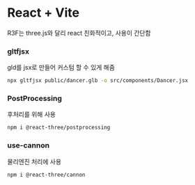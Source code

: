 # React + Vite

R3F는 three.js와 달리 react 친화적이고, 사용이 간단함

### gltfjsx

gld를 jsx로 만들어 커스텀 할 수 있게 해줌

```bash
npx gltfjsx public/dancer.glb -o src/components/Dancer.jsx
```

### PostProcessing

후처리를 위해 사용

```bash
npm i @react-three/postprocessing
```

### use-cannon

물리엔진 처리에 사용

```bash
npm i @react-three/cannon
```
